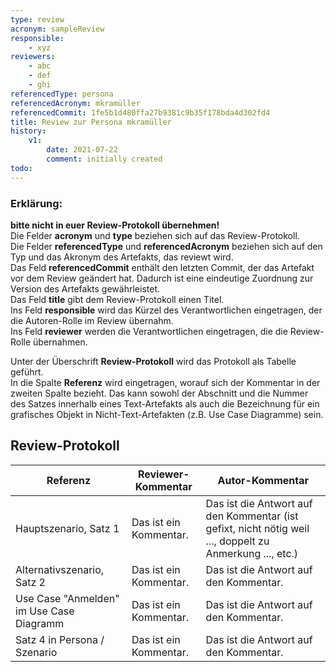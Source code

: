 ```yaml
---
type: review
acronym: sampleReview
responsible:
    - xyz
reviewers:
    - abc
    - def
    - ghi
referencedType: persona
referencedAcronym: mkramüller
referencedCommit: 1fe5b1d480ffa27b9381c9b35f178bda4d302fd4
title: Review zur Persona mkramüller
history:
    v1:
        date: 2021-07-22
        comment: initially created
todo:
---
```


### Erklärung:
**bitte nicht in euer Review-Protokoll übernehmen!**  
Die Felder **acronym** und **type** beziehen sich auf das Review-Protokoll.  
Die Felder **referencedType** und **referencedAcronym** beziehen sich auf den Typ und das Akronym des Artefakts, 
das reviewt wird.  
Das Feld **referencedCommit** enthält den letzten Commit, der das Artefakt vor dem Review geändert hat. Dadurch ist eine
eindeutige Zuordnung zur Version des Artefakts gewährleistet.  
Das Feld **title** gibt dem Review-Protokoll einen Titel.  
Ins Feld **responsible** wird das Kürzel des Verantwortlichen eingetragen, der die Autoren-Rolle im Review übernahm.  
Ins Feld **reviewer** werden die Verantwortlichen eingetragen, die die Review-Rolle übernahmen. 

Unter der Überschrift **Review-Protokoll** wird das Protokoll als Tabelle geführt.  
In die Spalte **Referenz** wird eingetragen, worauf sich der Kommentar in der zweiten Spalte bezieht. Das kann sowohl
der Abschnitt und die Nummer des Satzes innerhalb eines Text-Artefakts als auch die Bezeichnung für ein grafisches Objekt in
Nicht-Text-Artefakten (z.B. Use Case Diagramme) sein.

## Review-Protokoll

| Referenz | Reviewer-Kommentar | Autor-Kommentar |
|------------|------------------|-----------------|
| Hauptszenario, Satz 1| Das ist ein Kommentar. | Das ist die Antwort auf den Kommentar (ist gefixt, nicht nötig weil ..., doppelt zu Anmerkung ..., etc.) |
| Alternativszenario, Satz 2 | Das ist ein Kommentar. | Das ist die Antwort auf den Kommentar. |
| Use Case "Anmelden" im Use Case Diagramm | Das ist ein Kommentar. | Das ist die Antwort auf den Kommentar. |
| Satz 4 in Persona / Szenario | Das ist ein Kommentar. | Das ist die Antwort auf den Kommentar. |